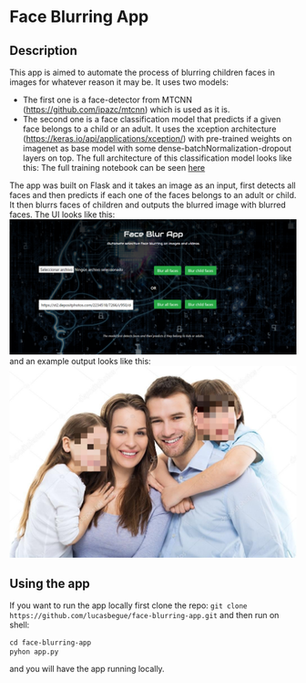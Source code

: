 # Face Blurring App


## Description
This app is aimed to automate the process of blurring children faces in images for 
whatever reason it may be. It uses two models: 
* The first one is a face-detector from MTCNN (https://github.com/ipazc/mtcnn) which
is used as it is.
* The second one is a face classification model that predicts if a given face belongs
to a child or an adult. It uses the xception architecture 
(https://keras.io/api/applications/xception/) with pre-trained weights on imagenet as
base model with some dense-batchNormalization-dropout layers on top. The full 
architecture of this classification model looks like this: 
The full training notebook can be seen [here](https://github.com/lucasbegue/face-blurring-app/blob/master/training/training.ipynb)


The app was built on Flask and it takes an image as an input, first detects all faces
and then predicts if each one of the faces belongs to an adult or child. It then blurrs 
faces of children and outputs the blurred image with blurred faces. 
The UI looks like this: 
![UI image](/static/exampleUI.png)
and an example output looks like this:
![Example Image](/static/blurred/blurred.jpg)

## Using the app
If you want to run the app locally first clone the repo:
`git clone https://github.com/lucasbegue/face-blurring-app.git`
and then run on shell:
```
cd face-blurring-app
pyhon app.py
```
and you will have the app running locally.


